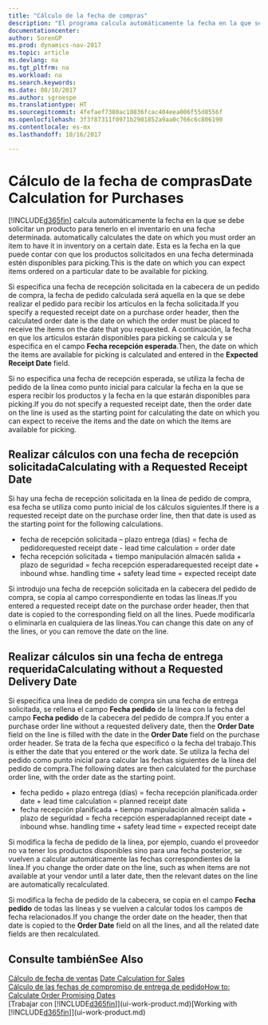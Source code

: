 ```yaml
---
title: "Cálculo de la fecha de compras"
description: "El programa calcula automáticamente la fecha en la que se debe solicitar un producto para tenerlo en el inventario en una fecha determinada. Esta es la fecha en la que puede contar con que los productos solicitados en una fecha determinada estén disponibles para picking."
documentationcenter: 
author: SorenGP
ms.prod: dynamics-nav-2017
ms.topic: article
ms.devlang: na
ms.tgt_pltfrm: na
ms.workload: na
ms.search.keywords: 
ms.date: 08/10/2017
ms.author: sgroespe
ms.translationtype: HT
ms.sourcegitcommit: 4fefaef7380ac10836fcac404eea006f55d8556f
ms.openlocfilehash: 3f3f87311f0971b2901852a9aa0c766c6c806190
ms.contentlocale: es-mx
ms.lasthandoff: 10/16/2017

---
```

# <a name="date-calculation-for-purchases"></a><span data-ttu-id="d4b83-104">Cálculo de la fecha de compras</span><span class="sxs-lookup"><span data-stu-id="d4b83-104">Date Calculation for Purchases</span></span>
[!INCLUDE[d365fin](includes/d365fin_md.md)]<span data-ttu-id="d4b83-105"> calcula automáticamente la fecha en la que se debe solicitar un producto para tenerlo en el inventario en una fecha determinada.</span><span class="sxs-lookup"><span data-stu-id="d4b83-105"> automatically calculates the date on which you must order an item to have it in inventory on a certain date.</span></span> <span data-ttu-id="d4b83-106">Esta es la fecha en la que puede contar con que los productos solicitados en una fecha determinada estén disponibles para picking.</span><span class="sxs-lookup"><span data-stu-id="d4b83-106">This is the date on which you can expect items ordered on a particular date to be available for picking.</span></span>  

<span data-ttu-id="d4b83-107">Si especifica una fecha de recepción solicitada en la cabecera de un pedido de compra, la fecha de pedido calculada será aquella en la que se debe realizar el pedido para recibir los artículos en la fecha solicitada.</span><span class="sxs-lookup"><span data-stu-id="d4b83-107">If you specify a requested receipt date on a purchase order header, then the calculated order date is the date on which the order must be placed to receive the items on the date that you requested.</span></span> <span data-ttu-id="d4b83-108">A continuación, la fecha en que los artículos estarán disponibles para picking se calcula y se especifica en el campo **Fecha recepción esperada**.</span><span class="sxs-lookup"><span data-stu-id="d4b83-108">Then, the date on which the items are available for picking is calculated and entered in the **Expected Receipt Date** field.</span></span>  

<span data-ttu-id="d4b83-109">Si no especifica una fecha de recepción esperada, se utiliza la fecha de pedido de la línea como punto inicial para calcular la fecha en la que se espera recibir los productos y la fecha en la que estarán disponibles para picking.</span><span class="sxs-lookup"><span data-stu-id="d4b83-109">If you do not specify a requested receipt date, then the order date on the line is used as the starting point for calculating the date on which you can expect to receive the items and the date on which the items are available for picking.</span></span>  

## <a name="calculating-with-a-requested-receipt-date"></a><span data-ttu-id="d4b83-110">Realizar cálculos con una fecha de recepción solicitada</span><span class="sxs-lookup"><span data-stu-id="d4b83-110">Calculating with a Requested Receipt Date</span></span>  
<span data-ttu-id="d4b83-111">Si hay una fecha de recepción solicitada en la línea de pedido de compra, esa fecha se utiliza como punto inicial de los cálculos siguientes.</span><span class="sxs-lookup"><span data-stu-id="d4b83-111">If there is a requested receipt date on the purchase order line, then that date is used as the starting point for the following calculations.</span></span>  

- <span data-ttu-id="d4b83-112">fecha de recepción solicitada – plazo entrega (días) = fecha de pedido</span><span class="sxs-lookup"><span data-stu-id="d4b83-112">requested receipt date - lead time calculation = order date</span></span>  
- <span data-ttu-id="d4b83-113">fecha recepción solicitada + tiempo manipulación almacén salida + plazo de seguridad = fecha recepción esperada</span><span class="sxs-lookup"><span data-stu-id="d4b83-113">requested receipt date + inbound whse. handling time + safety lead time = expected receipt date</span></span>  

<span data-ttu-id="d4b83-114">Si introdujo una fecha de recepción solicitada en la cabecera del pedido de compra, se copia al campo correspondiente en todas las líneas.</span><span class="sxs-lookup"><span data-stu-id="d4b83-114">If you entered a requested receipt date on the purchase order header, then that date is copied to the corresponding field on all the lines.</span></span> <span data-ttu-id="d4b83-115">Puede modificarla o eliminarla en cualquiera de las líneas.</span><span class="sxs-lookup"><span data-stu-id="d4b83-115">You can change this date on any of the lines, or you can remove the date on the line.</span></span>  

## <a name="calculating-without-a-requested-delivery-date"></a><span data-ttu-id="d4b83-116">Realizar cálculos sin una fecha de entrega requerida</span><span class="sxs-lookup"><span data-stu-id="d4b83-116">Calculating without a Requested Delivery Date</span></span>  
<span data-ttu-id="d4b83-117">Si especifica una línea de pedido de compra sin una fecha de entrega solicitada, se rellena el campo **Fecha pedido** de la línea con la fecha del campo **Fecha pedido** de la cabecera del pedido de compra.</span><span class="sxs-lookup"><span data-stu-id="d4b83-117">If you enter a purchase order line without a requested delivery date, then the **Order Date** field on the line is filled with the date in the **Order Date** field on the purchase order header.</span></span> <span data-ttu-id="d4b83-118">Se trata de la fecha que especificó o la fecha del trabajo.</span><span class="sxs-lookup"><span data-stu-id="d4b83-118">This is either the date that you entered or the work date.</span></span> <span data-ttu-id="d4b83-119">Se utiliza la fecha del pedido como punto inicial para calcular las fechas siguientes de la línea del pedido de compra.</span><span class="sxs-lookup"><span data-stu-id="d4b83-119">The following dates are then calculated for the purchase order line, with the order date as the starting point.</span></span>  

- <span data-ttu-id="d4b83-120">fecha pedido + plazo entrega (días) = fecha recepción planificada.</span><span class="sxs-lookup"><span data-stu-id="d4b83-120">order date + lead time calculation = planned receipt date</span></span>  
- <span data-ttu-id="d4b83-121">fecha recepción planificada + tiempo manipulación almacén salida + plazo de seguridad = fecha recepción esperada</span><span class="sxs-lookup"><span data-stu-id="d4b83-121">planned receipt date + inbound whse. handling time + safety lead time = expected receipt date</span></span>  

<span data-ttu-id="d4b83-122">Si modifica la fecha de pedido de la línea, por ejemplo, cuando el proveedor no va tener los productos disponibles sino para una fecha posterior, se vuelven a calcular automáticamente las fechas correspondientes de la línea.</span><span class="sxs-lookup"><span data-stu-id="d4b83-122">If you change the order date on the line, such as when items are not available at your vendor until a later date, then the relevant dates on the line are automatically recalculated.</span></span>  

<span data-ttu-id="d4b83-123">Si modifica la fecha de pedido de la cabecera, se copia en el campo **Fecha pedido** de todas las líneas y se vuelven a calcular todos los campos de fecha relacionados.</span><span class="sxs-lookup"><span data-stu-id="d4b83-123">If you change the order date on the header, then that date is copied to the **Order Date** field on all the lines, and all the related date fields are then recalculated.</span></span>  

## <a name="see-also"></a><span data-ttu-id="d4b83-124">Consulte también</span><span class="sxs-lookup"><span data-stu-id="d4b83-124">See Also</span></span>  
 <span data-ttu-id="d4b83-125">[Cálculo de fecha de ventas](sales-date-calculation-for-sales.md) </span><span class="sxs-lookup"><span data-stu-id="d4b83-125">[Date Calculation for Sales](sales-date-calculation-for-sales.md) </span></span>  
 [<span data-ttu-id="d4b83-126">Cálculo de las fechas de compromiso de entrega de pedido</span><span class="sxs-lookup"><span data-stu-id="d4b83-126">How to: Calculate Order Promising Dates</span></span>](sales-how-to-calculate-order-promising-dates.md)  
 <span data-ttu-id="d4b83-127">[Trabajar con [!INCLUDE[d365fin](includes/d365fin_md.md)]](ui-work-product.md)</span><span class="sxs-lookup"><span data-stu-id="d4b83-127">[Working with [!INCLUDE[d365fin](includes/d365fin_md.md)]](ui-work-product.md)</span></span>


